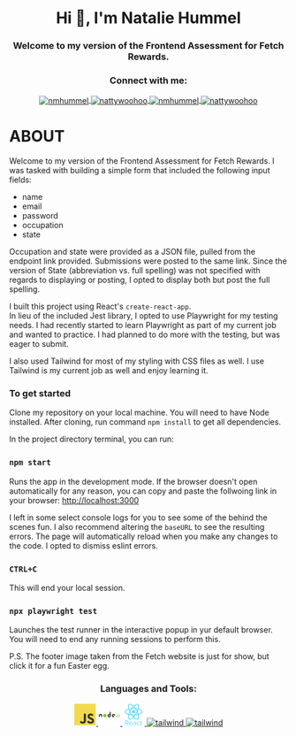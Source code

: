 <h1 align="center">Hi 👋, I'm Natalie Hummel</h1>
<h3 align="center">Welcome to my version of the Frontend Assessment for Fetch Rewards.</h3>
<h3 align="center">Connect with me:</h3>
<p align="center">
    <a href="https://dev.to/nmhummel" target="blank">
        <img align="center" src="https://raw.githubusercontent.com/rahuldkjain/github-profile-readme-generator/master/src/images/icons/Social/devto.svg" alt="nmhummel" height="30" width="40" />
    </a>
    <a href="https://twitter.com/nattywoohoo" target="blank">
        <img align="center" src="https://raw.githubusercontent.com/rahuldkjain/github-profile-readme-generator/master/src/images/icons/Social/twitter.svg" alt="nattywoohoo" height="30" width="40" />
    </a>
    <a href="https://linkedin.com/in/nmhummel" target="blank">
        <img align="center" src="https://raw.githubusercontent.com/rahuldkjain/github-profile-readme-generator/master/src/images/icons/Social/linked-in-alt.svg" alt="nmhummel" height="30" width="40" />
    </a>
    <a href="https://instagram.com/nattywoohoo" target="blank">
        <img align="center" src="https://raw.githubusercontent.com/rahuldkjain/github-profile-readme-generator/master/src/images/icons/Social/instagram.svg" alt="nattywoohoo" height="30" width="40" />
    </a>
</p>

# ABOUT
Welcome to my version of the Frontend Assessment for Fetch Rewards. I was tasked with building a simple form that included the following input fields:
- name
- email
- password
- occupation
- state

Occupation and state were provided as a JSON file, pulled from the endpoint link provided. Submissions were posted to the same link. Since the version of State (abbreviation vs. full spelling) was not specified with regards to displaying or posting, I opted to display both but post the full spelling.

I built this project using React's `create-react-app`.\
In lieu of the included Jest library, I opted to use Playwright for my testing needs. I had recently started to learn Playwright as part of my current job and wanted to practice. I had planned to do more with the testing, but was eager to submit.

I also used Tailwind for most of my styling with CSS files as well. I use Tailwind is my current job as well and enjoy learning it.

### To get started
Clone my repository on your local machine. You will need to have Node installed. After cloning, run command `npm install` to get all dependencies. 


In the project directory terminal, you can run:

### `npm start`

Runs the app in the development mode. If the browser doesn't open automatically for any reason, you can copy and paste the follwoing link in your browser: [http://localhost:3000](http://localhost:3000) 

I left in some select console logs for you to see some of the behind the scenes fun. I also recommend altering the `baseURL` to see the resulting errors. The page will automatically reload when you make any changes to the code. I opted to dismiss eslint errors.

### `CTRL+C`
This will end your local session.

### `npx playwright test`

Launches the test runner in the interactive popup in yur default browser. 
You will need to end any running sessions to perform this.



P.S. The footer image taken from the Fetch website is just for show, but click it for a fun Easter egg.

<h3 align="center">Languages and Tools:</h3>
<p align="center"> 
    <a href="https://developer.mozilla.org/en-US/docs/Web/JavaScript" target="_blank" rel="noreferrer"> 
        <img src="https://raw.githubusercontent.com/devicons/devicon/master/icons/javascript/javascript-original.svg" alt="javascript" width="40" height="40"/> 
    </a> 
    <a href="https://nodejs.org" target="_blank" rel="noreferrer"> 
        <img src="https://raw.githubusercontent.com/devicons/devicon/master/icons/nodejs/nodejs-original-wordmark.svg" alt="nodejs" width="40" height="40"/>
    </a>
     <a href="https://reactjs.org/" target="_blank" rel="noreferrer"> 
        <img src="https://raw.githubusercontent.com/devicons/devicon/master/icons/react/react-original-wordmark.svg" alt="react" width="40" height="40"/> 
    </a> 
    <a href="https://tailwindcss.com/" target="_blank" rel="noreferrer"> 
        <img src="https://www.vectorlogo.zone/logos/tailwindcss/tailwindcss-icon.svg" alt="tailwind" width="40" height="40"/> 
    </a> 
    <a href="https://playwright.dev/" target="_blank" rel="noreferrer"> 
        <img src="https://playwright.dev/img/playwright-logo.svg" alt="tailwind" width="40" height="40"/> 
    </a> 

</p>
